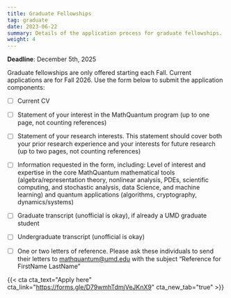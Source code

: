 ```yaml
---
title: Graduate Fellowships
tag: graduate
date: 2023-06-22
summary: Details of the application process for graduate fellowships.
weight: 4
---
```


__Deadline__: December 5th, 2025

Graduate fellowships are only offered starting each Fall. Current applications are for Fall 2026.
Use the form below to submit the application components:
- [ ] Current CV
- [ ] Statement of your interest in the MathQuantum program (up to one page, not counting references)
- [ ] Statement of your research interests. This statement should cover both your prior research experience and your interests for future research (up to two pages, not counting references)
- [ ] Information requested in the form, including: Level of interest and expertise in the core MathQuantum mathematical tools (algebra/representation theory, nonlinear analysis, PDEs, scientific computing, and stochastic analysis, data Science, and machine learning) and quantum applications (algorithms, cryptography, dynamics/systems)
- [ ] Graduate transcript (unofficial is okay), if already a UMD graduate student
- [ ] Undergraduate transcript (unofficial is okay)
- [ ] One or two letters of reference. Please ask these individuals to send their letters to mathquantum@umd.edu with the subject “Reference for FirstName LastName”


{{< cta cta_text="Apply here" cta_link="https://forms.gle/D79wmhTdmjVeJKnX9" cta_new_tab="true" >}}
